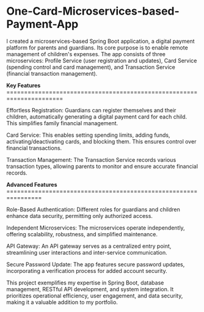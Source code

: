 # One-Card-Microservices-based-Payment-App

I created a microservices-based Spring Boot application, a digital payment platform for parents and guardians. Its core purpose is to enable remote management of children's expenses. The app consists of three microservices: Profile Service (user registration and updates), Card Service (spending control and card management), and Transaction Service (financial transaction management).

**Key Features** ======================================================================

Effortless Registration: Guardians can register themselves and their children, automatically generating a digital payment card for each child. This simplifies family financial management.

Card Service: This enables setting spending limits, adding funds, activating/deactivating cards, and blocking them. This ensures control over financial transactions.

Transaction Management: The Transaction Service records various transaction types, allowing parents to monitor and ensure accurate financial records.

**Advanced Features** ================================================================

Role-Based Authentication: Different roles for guardians and children enhance data security, permitting only authorized access.

Independent Microservices: The microservices operate independently, offering scalability, robustness, and simplified maintenance.

API Gateway: An API gateway serves as a centralized entry point, streamlining user interactions and inter-service communication.

Secure Password Update: The app features secure password updates, incorporating a verification process for added account security.

This project exemplifies my expertise in Spring Boot, database management, RESTful API development, and system integration. It prioritizes operational efficiency, user engagement, and data security, making it a valuable addition to my portfolio.
